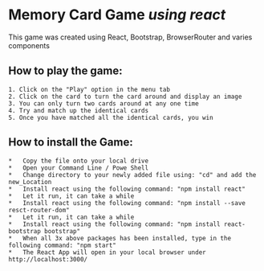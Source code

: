 # Memory Card Game *using react*
This game was created using React, Bootstrap, BrowserRouter and varies components

## How to play the game:
    1. Click on the "Play" option in the menu tab
    2. Click on the card to turn the card around and display an image
    3. You can only turn two cards around at any one time
    4. Try and match up the identical cards
    5. Once you have matched all the identical cards, you win


## How to install the Game: 
    *   Copy the file onto your local drive
    *   Open your Command Line / Powe Shell
    *   Change directory to your newly added file using: "cd" and add the new_Location
    *   Install react using the following command: "npm install react"
    *   Let it run, it can take a while
    *   Install react using the following command: "npm install --save resct-router-dom"
    *   Let it run, it can take a while
    *   Install react using the following command: "npm install react-bootstrap bootstrap"
    *   When all 3x above packages has been installed, type in the following command: "npm start"
    *   The React App will open in your local browser under http://localhost:3000/
